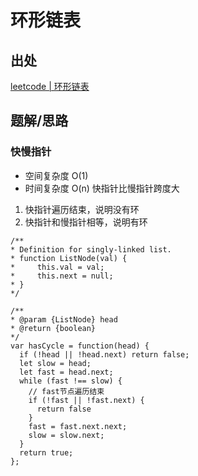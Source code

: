 # 环形链表

## 出处

[leetcode | 环形链表](https://leetcode-cn.com/problems/linked-list-cycle/)

## 题解/思路

### 快慢指针

- 空间复杂度 O(1)
- 时间复杂度 O(n)
快指针比慢指针跨度大
1. 快指针遍历结束，说明没有环
2. 快指针和慢指针相等，说明有环
```
/**
* Definition for singly-linked list.
* function ListNode(val) {
*     this.val = val;
*     this.next = null;
* }
*/

/**
* @param {ListNode} head
* @return {boolean}
*/
var hasCycle = function(head) {
  if (!head || !head.next) return false;
  let slow = head;
  let fast = head.next;
  while (fast !== slow) {
    // fast节点遍历结束
    if (!fast || !fast.next) {
      return false
    }
    fast = fast.next.next;
    slow = slow.next;
  }
  return true;
};
```
